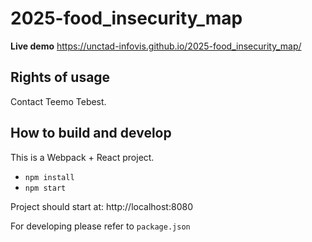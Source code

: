 # 2025-food_insecurity_map

**Live demo** https://unctad-infovis.github.io/2025-food_insecurity_map/

## Rights of usage

Contact Teemo Tebest.

## How to build and develop

This is a Webpack + React project.

* `npm install`
* `npm start`

Project should start at: http://localhost:8080

For developing please refer to `package.json`